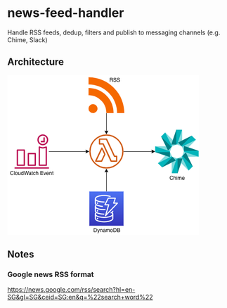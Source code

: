 # news-feed-handler
Handle RSS feeds, dedup, filters and publish to messaging channels (e.g. Chime, Slack)

## Architecture
![architecture](./img/architecture.png "high-level architecture")

## Notes

### Google news RSS format
https://news.google.com/rss/search?hl=en-SG&gl=SG&ceid=SG:en&q=%22search+word%22